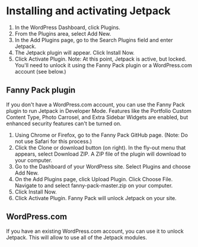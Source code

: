 # Installing and activating Jetpack

1. In the WordPress Dashboard, click Plugins.
2. From the Plugins area, select Add New.
3. In the Add Plugins page, go to the Search Plugins field and enter Jetpack.
4. The Jetpack plugin will appear. Click Install Now. 
5. Click Activate Plugin. Note: At this point, Jetpack is active, but locked. You'll need to unlock it using the Fanny Pack plugin or a WordPress.com account (see below.) 

## Fanny Pack plugin

If you don't have a WordPress.com account, you can use the Fanny Pack plugin to run Jetpack in Developer Mode. Features like the Portfolio Custom Content Type, Photo Carrosel, and Extra Sidebar Widgets are enabled, but enhanced security features can't be turned on.

1. Using Chrome or Firefox, go to the Fanny Pack GitHub page. (Note: Do not use Safari for this process.) 
2. Click the Clone or download button (on right). In the fly-out menu that appears, select Download ZIP. A ZIP file of the plugin will download to your computer.
3. Go to the Dashboard of your WordPress site. Select Plugins and choose Add New.
4. On the Add Plugins page, click Upload Plugin. Click Choose File. Navigate to and select fanny-pack-master.zip on your computer. 
5. Click Install Now.
6. Click Activate Plugin. Fanny Pack will unlock Jetpack on your site.
    
## WordPress.com

If you have an existing WordPress.com account, you can use it to unlock Jetpack. This will allow to use all of the Jetpack modules.  

                                      



